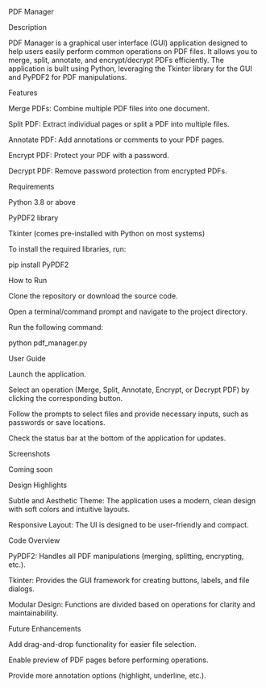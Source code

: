 PDF Manager

Description

PDF Manager is a graphical user interface (GUI) application designed to help users easily perform common operations on PDF files. It allows you to merge, split, annotate, and encrypt/decrypt PDFs efficiently. The application is built using Python, leveraging the Tkinter library for the GUI and PyPDF2 for PDF manipulations.

Features

Merge PDFs: Combine multiple PDF files into one document.

Split PDF: Extract individual pages or split a PDF into multiple files.

Annotate PDF: Add annotations or comments to your PDF pages.

Encrypt PDF: Protect your PDF with a password.

Decrypt PDF: Remove password protection from encrypted PDFs.

Requirements

Python 3.8 or above

PyPDF2 library

Tkinter (comes pre-installed with Python on most systems)

To install the required libraries, run:

pip install PyPDF2

How to Run

Clone the repository or download the source code.

Open a terminal/command prompt and navigate to the project directory.

Run the following command:

python pdf_manager.py

User Guide

Launch the application.

Select an operation (Merge, Split, Annotate, Encrypt, or Decrypt PDF) by clicking the corresponding button.

Follow the prompts to select files and provide necessary inputs, such as passwords or save locations.

Check the status bar at the bottom of the application for updates.

Screenshots

Coming soon

Design Highlights

Subtle and Aesthetic Theme: The application uses a modern, clean design with soft colors and intuitive layouts.

Responsive Layout: The UI is designed to be user-friendly and compact.

Code Overview

PyPDF2: Handles all PDF manipulations (merging, splitting, encrypting, etc.).

Tkinter: Provides the GUI framework for creating buttons, labels, and file dialogs.

Modular Design: Functions are divided based on operations for clarity and maintainability.

Future Enhancements

Add drag-and-drop functionality for easier file selection.

Enable preview of PDF pages before performing operations.

Provide more annotation options (highlight, underline, etc.).

